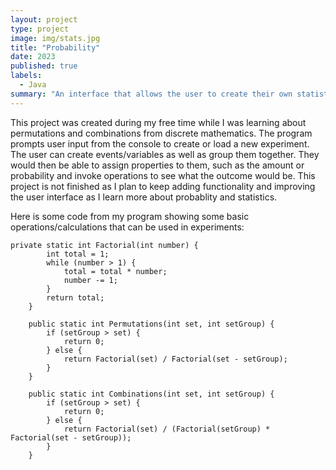 ```yaml
---
layout: project
type: project
image: img/stats.jpg
title: "Probability"
date: 2023
published: true
labels:
  - Java
summary: "An interface that allows the user to create their own statistical experiments/sample spaces, variables, and events to perform probabilistic calculations and operations."
---
```


This project was created during my free time while I was learning about permutations and combinations from discrete mathematics. The program prompts user input from the console to create or load a new experiment. The user can create events/variables as well as group them together. They would then be able to assign properties to them, such as the amount or probability and invoke operations to see what the outcome would be. This project is not finished as I plan to keep adding functionality and improving the user interface as I learn more about probablity and statistics.

Here is some code from my program showing some basic operations/calculations that can be used in experiments:
```
private static int Factorial(int number) {
        int total = 1;
        while (number > 1) {
            total = total * number;
            number -= 1;
        }
        return total;
    }

    public static int Permutations(int set, int setGroup) {
        if (setGroup > set) {
            return 0;
        } else {
            return Factorial(set) / Factorial(set - setGroup);
        }
    }

    public static int Combinations(int set, int setGroup) {
        if (setGroup > set) {
            return 0;
        } else {
            return Factorial(set) / (Factorial(setGroup) * Factorial(set - setGroup));
        }
    }
```

